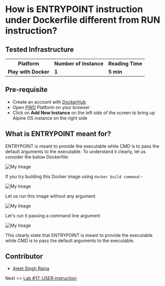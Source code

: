 # How is ENTRYPOINT instruction under Dockerfile different from RUN instruction?

## Tested Infrastructure

<table class="tg">
  <tr>
    <th class="tg-yw4l"><b>Platform</b></th>
    <th class="tg-yw4l"><b>Number of Instance</b></th>
    <th class="tg-yw4l"><b>Reading Time</b></th>
    
  </tr>
  <tr>
    <td class="tg-yw4l"><b> Play with Docker</b></td>
    <td class="tg-yw4l"><b>1</b></td>
    <td class="tg-yw4l"><b>5 min</b></td>
    
  </tr>
  
</table>

## Pre-requisite

- Create an account with [DockerHub](https://hub.docker.com)
- Open [PWD](https://labs.play-with-docker.com/) Platform on your browser 
- Click on **Add New Instance** on the left side of the screen to bring up Alpine OS instance on the right side


## What is ENTRYPOINT meant for?

ENTRYPOINT is meant to provide the executable while CMD is to pass the default arguments to the executable.
To understand it clearly, let us consider the below Dockerfile:

![My Image](https://raw.githubusercontent.com/nholuongut/dockerlabs/master/beginners/dockerfile/dockerfile-1.png)

If you try building this Docker image using `docker build command` -

![My Image](https://raw.githubusercontent.com/nholuongut/dockerlabs/master/beginners/dockerfile/dockerfile-2.png)

 Let us run this image without any argument.

![My Image](https://raw.githubusercontent.com/nholuongut/dockerlabs/master/beginners/dockerfile/dockerfile-3.png)

Let's run it passing a command line argument

![My Image](https://raw.githubusercontent.com/nholuongut/dockerlabs/master/beginners/dockerfile/dockerfile-4.png)

This clearly state that ENTRYPOINT is meant to provide the executable while CMD is to pass the default arguments to the executable.

## Contributor

- [Ajeet Singh Raina](mailto:ajeetraina@gmail.com)

Next >> [Lab #17: USER instruction](https://dockerlabs.nholuongut.com/beginners/dockerfile/user.html)
